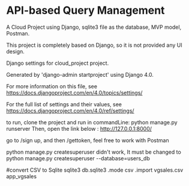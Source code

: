 # API-based Query Management
A Cloud Project using Django, sqlite3 file as the database, MVP model, Postman.

This project is completely based on Django, so it is not provided any UI design.

Django settings for cloud_project project.

Generated by 'django-admin startproject' using Django 4.0.

For more information on this file, see
https://docs.djangoproject.com/en/4.0/topics/settings/

For the full list of settings and their values, see
https://docs.djangoproject.com/en/4.0/ref/settings/

to run, clone the project and run in commandLine:
python manage.py runserver
Then, open the link below :
http://127.0.0.1:8000/

go to /sign up, and then /gettoken,
feel free to work with Postman

python manage.py createsuperuser didn't work, It must be changed to python manage.py createsuperuser --database=users_db

#convert CSV to Sqlite
sqlite3 db.sqlite3
.mode csv
.import vgsales.csv app_vgsales
